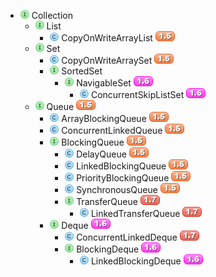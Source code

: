 * ![I] Collection
    * ![I] List
        * ![C] CopyOnWriteArrayList ![5]
    * ![I] Set
        * ![C] CopyOnWriteArraySet ![5]
        * ![I] SortedSet
            * ![I] NavigableSet ![6]
                * ![C] ConcurrentSkipListSet ![6]
    * ![I] Queue ![5]
        * ![C] ArrayBlockingQueue ![5]
        * ![C] ConcurrentLinkedQueue ![5]
        * ![I] BlockingQueue ![5]
            * ![C] DelayQueue ![5]
            * ![C] LinkedBlockingQueue ![5]
            * ![C] PriorityBlockingQueue ![5]
            * ![C] SynchronousQueue ![5]
            * ![I] TransferQueue ![7]
                * ![C] LinkedTransferQueue ![7]
        * ![I] Deque ![6]
            * ![C] ConcurrentLinkedDeque ![7]
            * ![I] BlockingDeque ![6]
                * ![C] LinkedBlockingDeque ![6]


[C]: images/classTypeJavaClass.png
[I]: images/classTypeInterface.png
[5]: images/j5.png
[6]: images/j6.png
[7]: images/j7.png
